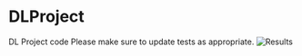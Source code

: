 # DLProject
DL Project code
Please make sure to update tests as appropriate.
![Results](/home/paurvi/DLProject/docs/qqq.png)